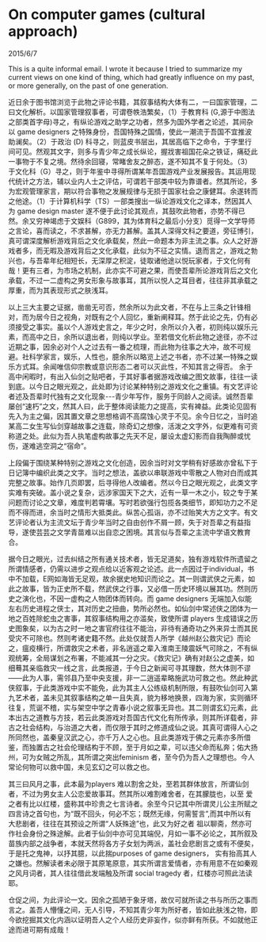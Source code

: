 # On computer games (cultural approach)
2015/6/7

This is a quite informal email. I wrote it because I tried to summarize my current views on one kind of thing, which had greatly influence on my past, or more generally, on the past of one generation.

近日余于图书馆浏览于此物之评论书籍，其叙事结构大体有二，一曰国家管理，二曰文化解析。以国家管理叙事者，可谓卷帙浩繁矣，（1）于教育科 (G,源于中图法之部类首字母)寻之，有纵论游戏之助学之功者，然多为国外学者之论述，其间杂以 game designers 之特殊身份，吾国特殊之国情，使此一潮流于吾国不宜推波助澜矣。（2）于政治 (D) 科寻之，则蓝皮书层出，其居高临下之命令，于字里行间可见。然观其文字，则多与青少年之成长纵论，握戕害祖国花朵之铁证，痛砭此一事物于不复之境。然待余回寝，常睹舍友之醉态，遂不知其不复于何处。（3）于文化科（G）寻之，则于年鉴中寻得所谓某年吾国游戏产业发展报告。其运用现代统计之方法，辅以业内人士之评估，可谓若干部类中较为靠谱者。然其所论，多为宏观管理家言，期以符合事物之发展规律与无损于国家社会之康健耳。余遂转而之他途。（1）于计算机科学（TS）一部类搜出一纵论游戏文化之译本，然因其人为 game design master 遂不便于此讨论其观点，其鼓吹此物者，亦势不得已然。余又穷神竭虑于文娱科（G899，其为体育科之最后小分支）觅得一文学导师之言论，喜而读之，不求甚解，亦无力甚解。盖其人深得文科之要道，旁征博引，真可谓深度解析游戏背后之文化承载矣，然此一命题本为非主流之事。众人之好游戏者多，而无暇及游戏背后之文化承载，此似为不征之实情。退而言之，游戏之勃兴也，与吾辈年纪相短长，无深厚之积淀，徒取诸他途以悦玩家者，于文化何有哉！更有三者，为市场之机制，此亦实不可避之果，而使吾辈所论游戏背后之文化承载，不过一二虚构之男女形象与故事耳，其所以悦人之耳目者，往往非其承载之厚重，而为其表现形式之肤浅耳。

以上三大主要之证据，凿凿无可否，然余所以为此文者，不在与上三条之针锋相对，而为居今日之视角，对既有之个人回忆，重新阐释耳。然于此论之先，仍有必须接受之事实。虽以个人游戏史言之，年少之时，余所以介入者，初则纯以娱乐元素，而高中之日，余所以退出者，则纯以学业。至若借文化析此物之途径，亦不过近期之事，因余必对个人之过去有一番之梳理，而此物为往事之大冲，故不可规避。社科学家言，娱乐，人性也，臆余所以略览上述之书者，亦不过某一特殊之娱乐方式耳。余闻唯信仰宗教或意识形态二者可以灭此性，不知其言之得否。
余于高中闲暇时，有出入仙剑之贴吧者，于其好事者据游戏改编之图文故事，往往一读到底。以今日之眼光观之，此处即为讨论某种特别之游戏文化之重镇。有文艺评论者述及吾辈时代独有之文化现象---青少年写作，服务于同龄人之阅读。诚然吾辈屡创“速朽”之文，然其人曰，此于整体阅读能力之提高，实有裨益。此类论见固有先入为主之偏，因其置文章之思想格调不高腐蚀心灵于不见。余今日忆之，当时追某高二女生写仙剑穿越故事之连载，除奇幻之想像，活泼之文字外，似更难有可资称道之处。此似为吾人执笔虚构故事之先天不足，屡设太虚幻影而自我陶醉或忧伤，遂难逃空洞之“宿命”。

上段偏于围绕某种特别之游戏之文化创造，因余当时对文学稍有好感故亦曾私下于日记簿中编织此类之文字。当时之想法，盖欲以串联游戏中零散之人物对白而成其完整之故事。始作几页即罢，后寻得他人改编者。然以今日之眼光观之，此类文字实难有突破。盖小说之复杂，远涉家国天下之大，近有一草一木之小，较之专于某问题而讨论之文章，难度判若霄壤。写时若欲强行包揽各类细节，即知功力之不足而不得而进，余当时之情形大抵类此。纵苦心孤诣，亦不过贻笑大方之文字。有文艺评论者认为主流文坛于青少年当时之自由创作不屑一顾，失于对吾辈之有益指导，遂使芸芸之文学青苗难以出自恋之困境。其言似与吾辈之主流中学语文教育合。

据今日之眼光，过去纠结之所有通关技术者，皆无足道矣，独有游戏软件所遗留之所谓情感者，仍需以进步之观点给以近客观之论述。此一点因过于individual，书中不加载，E网如海皆无足观，故余据史地知识而论之。其一则谓武侠之元素，如此之故事，皆为正史所不载，然武侠之行事，又必借一历史环境以展其功。然则历史之演化也，不因一虚构之人物团体而转向。而 game designers 无端加入似能左右历史进程之侠士，其对历史之扭曲，势所必然也。如仙剑中常述侠之团体为一地之百姓除蛇虫之害事，其叙事结构用之亦滥矣，致使所谓 players 生成错误之历史图象矣，以为古之时一地之害官府往往不能治，非待有通奇功之外来异士而其民受灾不可除也。然则考诸史籍不然。此处仅就吾人所学《越州赵公救灾记》而论之，瘟疫横行，所谓救灾之术者，非名逍遥之辈入淮南王陵震妖气可除之，不有纵观统筹，全局谋划之布署，不能减其一分之灾。《救灾记》确有对赵公之虚美，如细蓦其亲临救灾一线之言，此类报道，于今日之新闻可寻其理数，然大体则不谬——此为人事，需邻县乃至中央支援，非一二逍遥辈略施武功可救之也。然此种武侠叙事，于此类游戏中实不能免，此为其主人公练级机制所限，有鼓吹仙剑可入第九艺术者，盖未见其叙事结构之单一且失真，貌为移地换景，四海为家，实则循环往复，荒诞不稽，实与架空中学之青春小说之叙事无异也。其二则谓玄幻元素，此本出古之道教与方技，若云此类游戏对吾国古代文化有所传承，则其所详载者，非古之社会结构，与治道之大者，而仅限于其时之修道成仙之说。其真可谓得人心之所同然也，盖秦皇汉武之心，亦千万人之心也。且此类游戏于佛之元素亦多所借鉴，而独置古之社会伦理结构于不顾，至于月如之辈，可以违父命而私奔；佑大扬州，可为女贼之所乱，其所谓之突出feminism 者，至今仍为吾人之理想也。今人常论何物可以救中国，未见玄幻之可以救之也。

其三曰风月之事，此本最为players 难以割舍之处，至若其群体放言，所谓仙剑者，不过为男女主人公恋爱故事耳。然其所以难割难舍者，在其朦胧也，以至 爱之者有比以红楼，盛称其中珍贵之七言诗者。余至今只记其中所谓灵儿公主所赋之四言诗之首句也，为“既不回头，何必不忘；既然无缘，何需誓言”,而其中所以有大悲剧者，往往在其预设之所谓“人妖殊途”也，此又为好之者 祖以聊斋，然亦可作社会身份之殊途解。此者于仙剑中亦可见其端倪，月如一事不必论之，其所叙及苗族内部之战争者，本就天然将各方子女划为两派，盖社会悲剧言之或有不便矣，于是托之鬼神，以抒其臆，以此揣purposes of game designers， 实有抬高其人之嫌也。然解读者未必限于其原笔原意，其实所谓言爱情者，亦有用意不在如秦观之风月词者，其人往往借此发端触及所谓 social tragedy 者，红楼亦可照此法读耶。

仓促之间，为此评论一文。因余之孤陋于象牙塔，故仅可就所读之书与所历之事而言之。盖吾人懵懂之间，无人引导，不知其青少年为所好者，皆如此肤浅之物，即今欲挖掘其文化内涵以证明吾人之个人经历史非妄作，似亦鲜有所获。不如就他正途而进可期有成哉！

